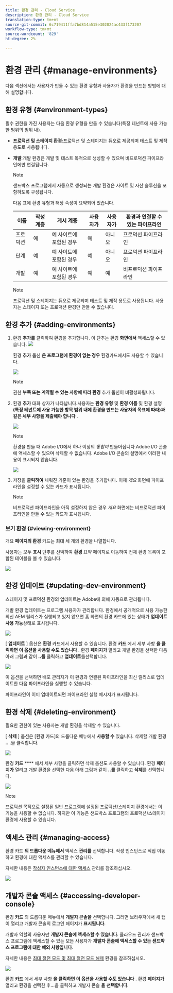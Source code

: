 ```yaml
---
title: 환경 관리 - Cloud Service
description: 환경 관리 - Cloud Service
translation-type: tm+mt
source-git-commit: 6c719411ffa7bd814a515e302024ac433f173207
workflow-type: tm+mt
source-wordcount: '829'
ht-degree: 2%

---
```



# 환경 관리 {#manage-environments}

다음 섹션에서는 사용자가 만들 수 있는 환경 유형과 사용자가 환경을 만드는 방법에 대해 설명합니다.

## 환경 유형 {#environment-types}

필수 권한을 가진 사용자는 다음 환경 유형을 만들 수 있습니다(특정 테넌트에 사용 가능한 범위의 범위 내).

* **프로덕션 및 스테이지 환경**:프로덕션 및 스테이지는 듀오로 제공되며 테스트 및 제작 용도로 사용됩니다.

* **개발**:개발 환경은 개발 및 테스트 목적으로 생성할 수 있으며 비프로덕션 파이프라인에만 연결됩니다.

   >[!NOTE]
   >샌드박스 프로그램에서 자동으로 생성되는 개발 환경은 사이트 및 자산 솔루션을 포함하도록 구성됩니다.

   다음 표에 환경 유형과 해당 속성이 요약되어 있습니다.

   | 이름 | 작성 계층 | 게시 계층 | 사용자가 | 사용자가 | 환경과 연결할 수 있는 파이프라인 |
   |--- |--- |--- |--- |---|---|
   | 프로덕션 | 예 | 예 사이트에 포함된 경우 | 예 | 아니오 | 프로덕션 파이프라인 |
   | 단계 | 예 | 예 사이트에 포함된 경우 | 예 | 아니오 | 프로덕션 파이프라인 |
   | 개발 | 예 | 예 사이트에 포함된 경우 | 예 | 예 | 비프로덕션 파이프라인 |

   >[!NOTE]
   >프로덕션 및 스테이지는 듀오로 제공되며 테스트 및 제작 용도로 사용됩니다.  사용자는 스테이지 또는 프로덕션 환경만 만들 수 없습니다.

## 환경 추가 {#adding-environments}


1. 환경 **추가를** 클릭하여 환경을 추가합니다. 이 단추는 환경 **화면에서** 액세스할 수 있습니다.
   ![](assets/environments-tab.png)

   환경 **추가** 옵션 **은 프로그램에 환경이 없는 경우** 환경카드에서도 사용할 수 있습니다.

   ![](assets/no-environments.png)

   >[!NOTE]
   >권한 **부족 또는 계약될 수 있는 사항에 따라 환경** 추가 옵션이 비활성화됩니다.

1. 환경 **추가** 대화 상자가 나타납니다.사용자는 **환경 유형** 및 **환경 이름** 및 환경 설명 **(특정 테넌트에 사용 가능한 항목 범위 내에 환경을 만드는 사용자의 목표에 따라)과 같은 세부 사항을 제출해야 합니다** .

   ![](assets/add-environment2.png)

   >[!NOTE]
   >환경을 만들 때 Adobe I/O에서 하나 이상의 *통합이* 만들어집니다.Adobe I/O 콘솔에 액세스할 수 있으며 삭제할 수 없습니다. Adobe I/O 콘솔의 설명에서 이러한 내용이 표시되지 않습니다.

   ![](assets/add-environment-image1.png)

1. 저장을 **클릭하여** 채워진 기준이 있는 환경을 추가합니다.  이제 *개요* 화면에 파이프라인을 설정할 수 있는 카드가 표시됩니다.

   >[!NOTE]
   >비프로덕션 파이프라인을 아직 설정하지 않은 경우 *개요* 화면에는 비프로덕션 파이프라인을 만들 수 있는 카드가 표시됩니다.


### 보기 환경 {#viewing-environment}

개요 **페이지의 환경** 카드는 최대 세 개의 환경을 나열합니다.

사용자는 모두 **표시** 단추를 선택하여 **환경** 요약 페이지로 이동하여 전체 환경 목록이 포함된 테이블을 볼 수 있습니다.

![](assets/environment-view1.png)


## 환경 업데이트 {#updating-dev-environment}

스테이지 및 프로덕션 환경의 업데이트는 Adobe에 의해 자동으로 관리됩니다.

개발 환경 업데이트는 프로그램 사용자가 관리합니다. 환경에서 공개적으로 사용 가능한 최신 AEM 릴리스가 실행되고 있지 않으면 홈 화면의 환경 카드에 있는 상태가 **업데이트 사용 가능**&#x200B;상태로 표시됩니다.

![](assets/update-environ-1.png)


[ **업데이트** ] 옵션은 **환경** 카드에서 사용할 수 있습니다.
환경 **카드** 에서 세부 사항 **을 클릭하면 이 옵션을 사용할 수도 있습니다** . 환경 **페이지가** 열리고 개발 환경을 선택한 다음 아래 그림과 같이 **..를** 클릭하고 **업데이트**&#x200B;를선택합니다.

![](assets/environments-screen-update.png)

이 옵션을 선택하면 배포 관리자가 이 환경과 연결된 파이프라인을 최신 릴리스로 업데이트한 다음 파이프라인을 실행할 수 있습니다.

파이프라인이 이미 업데이트되면 파이프라인 실행 메시지가 표시됩니다.

## 환경 삭제 {#deleting-environment}

필요한 권한이 있는 사용자는 개발 환경을 삭제할 수 있습니다.

[ **삭제** ] 옵션은 [환경 카드]의 드롭다운 메뉴에서 **사용할 수** 있습니다. 삭제할 개발 환경 **..** .을 클릭합니다.

![](assets/environ-delete.png)

환경 **카드** **** 에서 세부 사항을 클릭하면 삭제 옵션도 사용할 수 있습니다. 환경 **페이지가** 열리고 개발 환경을 선택한 다음 아래 그림과 같이 **..를** 클릭하고 **삭제**&#x200B;를 선택합니다.

![](assets/environ-delete-2.png)


>[!NOTE]
>
>프로덕션 목적으로 설정된 일반 프로그램에 설정된 프로덕션/스테이지 환경에서는 이 기능을 사용할 수 없습니다. 하지만 이 기능은 샌드박스 프로그램의 프로덕션/스테이지 환경에 사용할 수 있습니다.

## 액세스 관리 {#managing-access}

환경 카드 **의 드롭다운 메뉴에서** 액세스 **관리를** 선택합니다. 작성 인스턴스로 직접 이동하고 환경에 대한 액세스를 관리할 수 있습니다.

자세한 내용은 [작성자 인스턴스에 대한 액세스](/help/onboarding/getting-access-to-aem-in-cloud/navigation.md#manage-access-aem) 관리를 참조하십시오.

![](assets/environ-manage-access.png)


## 개발자 콘솔 액세스 {#accessing-developer-console}

환경 **카드** 의 드롭다운 메뉴에서 **개발자 콘솔을** 선택합니다. 그러면 브라우저에서 새 탭이 열리고 개발자 콘솔의 로그인 페이지가 **표시됩니다**.

개발자 역할의 사용자만 **개발자 콘솔에 액세스할 수 있습니다**. 클라우드 관리자 샌드박스 프로그램에 액세스할 수 있는 모든 사용자가 **개발자 콘솔에 액세스할 수 있는 샌드박스 프로그램에 대한 예외 사항입니다**.

자세한 내용은 [최대 절전 모드 및 최대 절전 모드 해제](https://docs.adobe.com/content/help/en/experience-manager-cloud-service/onboarding/getting-access/cloud-service-programs/sandbox-programs.html#hibernating-introduction) 환경을 참조하십시오.


![](assets/environ-dev-console.png)

환경 **카드** 에서 세부 사항 **을 클릭하면 이 옵션을 사용할 수도 있습니다** . 환경 **페이지가** 열리고 환경을 선택한 후...을 클릭하고 개발자 콘솔 **을** **선택합니다**.

